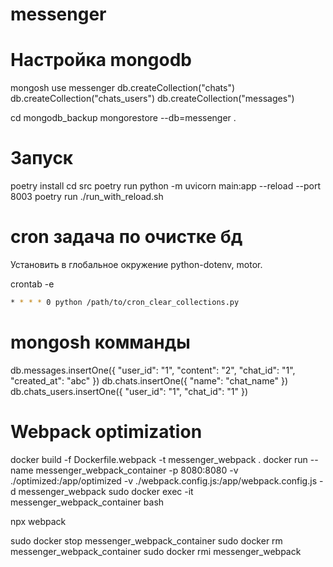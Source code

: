 # messenger

# Настройка mongodb

mongosh 
use messenger
db.createCollection("chats")
db.createCollection("chats_users")
db.createCollection("messages")

cd mongodb_backup
mongorestore --db=messenger .

# Запуск

poetry install
cd src
poetry run python -m uvicorn main:app --reload --port 8003
poetry run ./run_with_reload.sh

# cron задача по очистке бд

Установить в глобальное окружение 
python-dotenv, motor.

crontab -e

```bash
* * * * 0 python /path/to/cron_clear_collections.py
```

# mongosh комманды

db.messages.insertOne({
    "user_id": "1",
    "content": "2",
    "chat_id": "1",
    "created_at": "abc"
})
db.chats.insertOne({
    "name": "chat_name"
})
db.chats_users.insertOne({
    "user_id": "1",
    "chat_id": "1"
})

# Webpack optimization

docker build -f Dockerfile.webpack -t messenger_webpack .
docker run --name messenger_webpack_container -p 8080:8080 -v ./optimized:/app/optimized -v ./webpack.config.js:/app/webpack.config.js -d messenger_webpack
sudo docker exec -it messenger_webpack_container bash

npx webpack

sudo docker stop messenger_webpack_container
sudo docker rm messenger_webpack_container
sudo docker rmi messenger_webpack